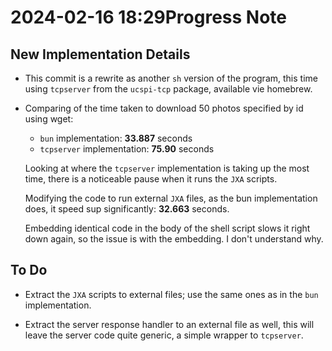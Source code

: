 # 2024-02-16 18:29Progress Note

## New Implementation Details

- This commit is a rewrite as another `sh` version of the program, this
  time using `tcpserver` from the `ucspi-tcp` package, available vie
  homebrew.
- Comparing of the time taken to download 50 photos specified by id
  using wget:

  - `bun` implementation: **33.887** seconds
  - `tcpserver` implementation: **75.90** seconds

  Looking at where the `tcpserver` implementation is taking up the most
  time, there is a noticeable pause when it runs the `JXA` scripts.

  Modifying the code to run external `JXA` files, as the bun
  implementation does, it speed sup significantly: **32.663** seconds.

  Embedding identical code in the body of the shell script slows it
  right down again, so the issue is with the embedding. I don't understand why.

## To Do

- Extract the `JXA` scripts to external files; use the same ones as in the
  `bun` implementation.

- Extract the server response handler to an external file as well, this will
  leave the server code quite generic, a simple wrapper to `tcpserver`.
